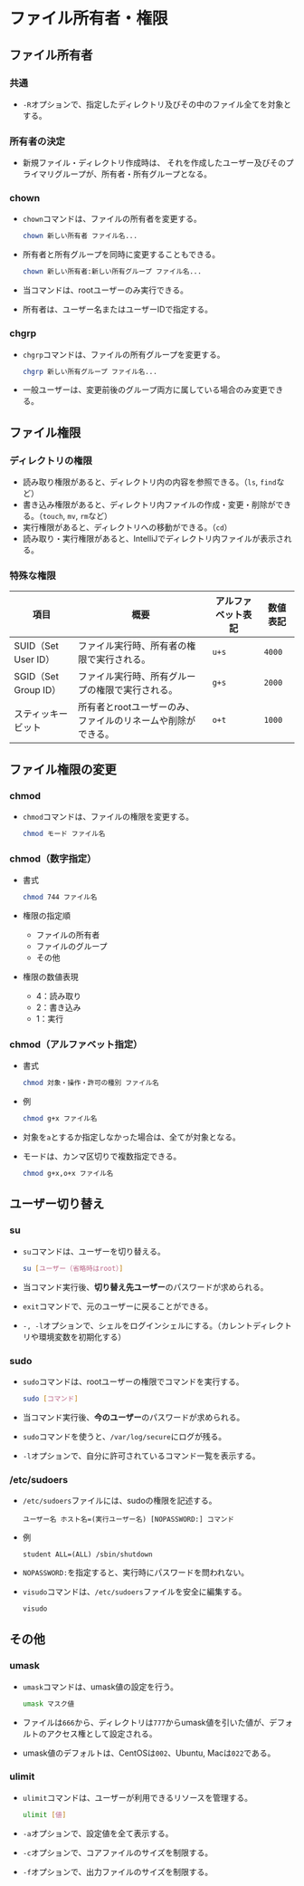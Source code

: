 # ファイル所有者・権限

## ファイル所有者

### 共通

- `-R`オプションで、指定したディレクトリ及びその中のファイル全てを対象とする。

### 所有者の決定

- 新規ファイル・ディレクトリ作成時は、
  それを作成したユーザー及びそのプライマリグループが、所有者・所有グループとなる。

### chown

- `chown`コマンドは、ファイルの所有者を変更する。

  ```bash
  chown 新しい所有者 ファイル名...
  ```

- 所有者と所有グループを同時に変更することもできる。

  ```bash
  chown 新しい所有者:新しい所有グループ ファイル名...
  ```

- 当コマンドは、rootユーザーのみ実行できる。
- 所有者は、ユーザー名またはユーザーIDで指定する。

### chgrp

- `chgrp`コマンドは、ファイルの所有グループを変更する。

  ```bash
  chgrp 新しい所有グループ ファイル名...
  ```

- 一般ユーザーは、変更前後のグループ両方に属している場合のみ変更できる。

## ファイル権限

### ディレクトリの権限

- 読み取り権限があると、ディレクトリ内の内容を参照できる。（`ls`, `find`など）
- 書き込み権限があると、ディレクトリ内ファイルの作成・変更・削除ができる。（`touch`, `mv`, `rm`など）
- 実行権限があると、ディレクトリへの移動ができる。（`cd`）
- 読み取り・実行権限があると、IntelliJでディレクトリ内ファイルが表示される。

### 特殊な権限

| 項目                 | 概要                                                         | アルファベット表記 | 数値表記 |
| -------------------- | ------------------------------------------------------------ | ------------------ | -------- |
| SUID（Set User ID）  | ファイル実行時、所有者の権限で実行される。                   | `u+s`              | `4000`   |
| SGID（Set Group ID） | ファイル実行時、所有グループの権限で実行される。             | `g+s`              | `2000`   |
| スティッキービット   | 所有者とrootユーザーのみ、ファイルのリネームや削除ができる。 | `o+t`              | `1000`   |

## ファイル権限の変更

### chmod

- `chmod`コマンドは、ファイルの権限を変更する。

  ```bash
  chmod モード ファイル名
  ```

### chmod（数字指定）

- 書式

  ```bash
  chmod 744 ファイル名
  ```

- 権限の指定順
  - ファイルの所有者
  - ファイルのグループ
  - その他
- 権限の数値表現
  - 4：読み取り
  - 2：書き込み
  - 1：実行

### chmod（アルファベット指定）

- 書式

  ```bash
  chmod 対象・操作・許可の種別 ファイル名
  ```

- 例

  ```bash
  chmod g+x ファイル名
  ```

- 対象を`a`とするか指定しなかった場合は、全てが対象となる。
- モードは、カンマ区切りで複数指定できる。

  ```bash
  chmod g+x,o+x ファイル名
  ```

## ユーザー切り替え

### su

- `su`コマンドは、ユーザーを切り替える。

  ```bash
  su [ユーザー（省略時はroot）]
  ```

- 当コマンド実行後、**切り替え先ユーザー**のパスワードが求められる。

- `exit`コマンドで、元のユーザーに戻ることができる。

- `-, -l`オプションで、シェルをログインシェルにする。（カレントディレクトリや環境変数を初期化する）

### sudo

- `sudo`コマンドは、rootユーザーの権限でコマンドを実行する。

  ```bash
  sudo [コマンド]
  ```

- 当コマンド実行後、**今のユーザー**のパスワードが求められる。

- `sudo`コマンドを使うと、`/var/log/secure`にログが残る。

- `-l`オプションで、自分に許可されているコマンド一覧を表示する。

### /etc/sudoers

- `/etc/sudoers`ファイルには、sudoの権限を記述する。

  ```text
  ユーザー名 ホスト名=(実行ユーザー名) [NOPASSWORD:] コマンド
  ```

- 例

  ```text
  student ALL=(ALL) /sbin/shutdown
  ```

- `NOPASSWORD:`を指定すると、実行時にパスワードを問われない。

- `visudo`コマンドは、`/etc/sudoers`ファイルを安全に編集する。

  ```bash
  visudo
  ```

## その他

### umask

- `umask`コマンドは、umask値の設定を行う。

  ```bash
  umask マスク値
  ```

- ファイルは`666`から、ディレクトリは`777`からumask値を引いた値が、デフォルトのアクセス権として設定される。
- umask値のデフォルトは、CentOSは`002`、Ubuntu, Macは`022`である。

### ulimit

- `ulimit`コマンドは、ユーザーが利用できるリソースを管理する。

  ```bash
  ulimit [値]
  ```

- `-a`オプションで、設定値を全て表示する。
- `-c`オプションで、コアファイルのサイズを制限する。
- `-f`オプションで、出力ファイルのサイズを制限する。

